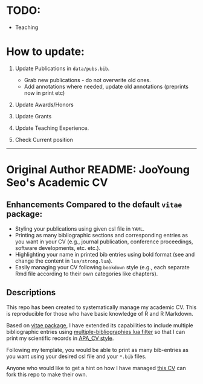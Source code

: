 # TODO:

- Teaching


# How to update:

1) Update Publications in `data/pubs.bib`.
    - Grab new publications - do not overwrite old ones.
    - Add annotations where needed, update old annotations (preprints now in print etc)
2) Update Awards/Honors

3) Update Grants

4) Update Teaching Experience.

5) Check Current position


----------------------------------------------------
# Original Author README: JooYoung Seo's Academic CV

## Enhancements Compared to the default `vitae` package:

* Styling your publications using given csl file in `YAML`.
* Printing as many bibliographic sections and corresponding entries as you want in your CV (e.g., journal publication, conference proceedings, software developments, etc. etc.).
* Highlighting your name in printed bib entries using bold format (see and change the content in `lua/strong.lua`).
* Easily managing your CV following `bookdown` style (e.g., each separate Rmd file according to their own categories like chapters).


## Descriptions

This repo has been created to systematically manage my academic CV. This is reproducible for those who have basic knowledge of R and R Markdown.

Based on [vitae package](https://github.com/mitchelloharawild/vitae/), I have extended its capabilities to include multiple bibliographic entries using [multiple-bibliographies lua filter](https://github.com/pandoc/lua-filters/blob/master/multiple-bibliographies/multiple-bibliographies.lua) so that I can print my scientific records in [APA_CV style](https://github.com/citation-style-language/styles/blob/master/apa-cv.csl).

Following my template, you would be able to print as many bib-entries as you want using your desired csl file and your `*.bib` files.

Anyone who would like to get a hint on how I have managed [this CV](https://jooyoungseo.github.io/jy_CV/JooYoung_Seo_CV.pdf) can fork this repo to make their own.
